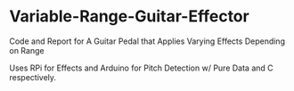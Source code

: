 # Variable-Range-Guitar-Effector
Code and Report for A Guitar Pedal that Applies Varying Effects Depending on Range

Uses RPi for Effects and Arduino for Pitch Detection w/ Pure Data and C respectively.
